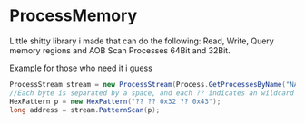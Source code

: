 # ProcessMemory
Little shitty library i made that can do the following: Read, Write, Query memory regions and AOB Scan Processes 64Bit and 32Bit.

Example for those who need it i guess

```csharp
ProcessStream stream = new ProcessStream(Process.GetProcessesByName("NAME_OF_PROCESS").First());
//Each byte is separated by a space, and each ?? indicates an wildcard
HexPattern p = new HexPattern("?? ?? 0x32 ?? 0x43");
long address = stream.PatternScan(p);
```
